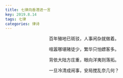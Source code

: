 ```yaml
---
title: 七律向香港进一言
key: 2019.8.14
tags: 七律
categories: 律诗
---
```


<p align="center">百年殖地已斑驳，人事闲杂就做着。
</p>
<p align="center">喧嚣哪堪赌徒少，繁华只怕嫖客多。
</p>
<p align="center">背依大陆方庄重，眼向洋夷则落拓。
</p>
<p align="center">一旦冷清成闹事，安局搅乱奈几何？
</p>
